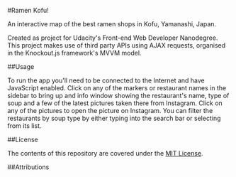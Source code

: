 #Ramen Kofu!

An interactive map of the best ramen shops in Kofu, Yamanashi, Japan.

Created as project for Udacity's Front-end Web Developer Nanodegree. This project makes use of third party APIs using AJAX requests, organised in the Knockout.js framework's MVVM model.

##Usage

To run the app you'll need to be connected to the Internet and have JavaScript enabled. Click on any of the markers or restaurant names in the sidebar to bring up and info window showing the restaurant's name, type of soup and a few of the latest pictures taken there from Instagram. Click on any of the pictures to open the picture on Instagram. You can filter the restaurants by soup type by either typing into the search bar or selecting from its list.

##License

The contents of this repository are covered under the [MIT License](https://opensource.org/licenses/MIT).

##Attributions